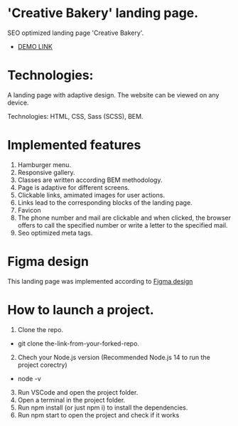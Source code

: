 # 'Creative Bakery' landing page.
SEO optimized landing page 'Creative Bakery'.
- [DEMO LINK](https://vladyslava-buzova.github.io/backery-lending/)

# Technologies:
A landing page with adaptive design.
The website can be viewed on any device.

Technologies: HTML, CSS, Sass (SCSS), BEM.

# Implemented features
1. Hamburger menu.
2. Responsive gallery.
3. Classes are written according BEM methodology.
4. Page is adaptive for different screens.
5. Clickable links, amimated images for user actions.
6. Links lead to the corresponding blocks of the landing page.
7. Favicon
8. The phone number and mail are clickable and when clicked, the browser offers to call the specified number or write a letter to the specified mail.
9. Seo optimized meta tags.

# Figma design
This landing page was implemented according to [Figma design](https://www.figma.com/file/ANOsJBeDuOrWiXqUBKkGut/Bakerlab_FE-students-(Copy)?t=tgq6EwzVBfYfbjQ6-0)

# How to launch a project.
1. Clone the repo.
  - git clone the-link-from-your-forked-repo.
2. Chech your Node.js version (Recommended Node.js 14 to run the project corectry)
  - node -v
3. Run VSCode and open the project folder.
4. Open a terminal in the project folder.
5. Run npm install (or just npm i) to install the dependencies.
6. Run npm start to open the project and check if it works
